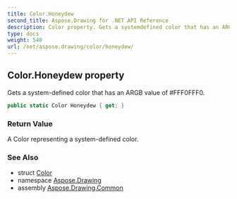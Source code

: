```yaml
---
title: Color.Honeydew
second_title: Aspose.Drawing for .NET API Reference
description: Color property. Gets a systemdefined color that has an ARGB value of FFF0FFF0
type: docs
weight: 540
url: /net/aspose.drawing/color/honeydew/
---
```

## Color.Honeydew property

Gets a system-defined color that has an ARGB value of #FFF0FFF0.

```csharp
public static Color Honeydew { get; }
```

### Return Value

A Color representing a system-defined color.

### See Also

* struct [Color](../)
* namespace [Aspose.Drawing](../../color/)
* assembly [Aspose.Drawing.Common](../../../)


